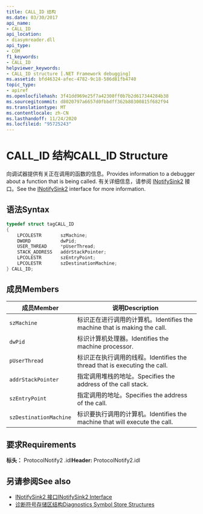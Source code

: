 ```yaml
---
title: CALL_ID 结构
ms.date: 03/30/2017
api_name:
- CALL_ID
api_location:
- diasymreader.dll
api_type:
- COM
f1_keywords:
- CALL_ID
helpviewer_keywords:
- CALL_ID structure [.NET Framework debugging]
ms.assetid: bfd46324-afec-4782-9c18-586d81fb4740
topic_type:
- apiref
ms.openlocfilehash: 3f41dd969e25f7a42308ff0b7b2d617344284b38
ms.sourcegitcommit: d8020797a6657d0fbbdff362b80300815f682f94
ms.translationtype: MT
ms.contentlocale: zh-CN
ms.lasthandoff: 11/24/2020
ms.locfileid: "95725243"
---
```

# <a name="call_id-structure"></a><span data-ttu-id="9bc39-102">CALL_ID 结构</span><span class="sxs-lookup"><span data-stu-id="9bc39-102">CALL_ID Structure</span></span>

<span data-ttu-id="9bc39-103">向调试器提供有关正在调用的函数的信息。</span><span class="sxs-lookup"><span data-stu-id="9bc39-103">Provides information to a debugger about a function that is being called.</span></span> <span data-ttu-id="9bc39-104">有关详细信息，请参阅 [INotifySink2](inotifysink2-interface.md) 接口。</span><span class="sxs-lookup"><span data-stu-id="9bc39-104">See the [INotifySink2](inotifysink2-interface.md) interface for more information.</span></span>  
  
## <a name="syntax"></a><span data-ttu-id="9bc39-105">语法</span><span class="sxs-lookup"><span data-stu-id="9bc39-105">Syntax</span></span>  
  
```cpp  
typedef struct tagCALL_ID  
{  
    LPCOLESTR       szMachine;  
    DWORD           dwPid;  
    USER_THREAD     *pUserThread;  
    STACK_ADDRESS   addrStackPointer;  
    LPCOLESTR       szEntryPoint;  
    LPCOLESTR       szDestinationMachine;  
} CALL_ID;  
```  
  
## <a name="members"></a><span data-ttu-id="9bc39-106">成员</span><span class="sxs-lookup"><span data-stu-id="9bc39-106">Members</span></span>  
  
|<span data-ttu-id="9bc39-107">成员</span><span class="sxs-lookup"><span data-stu-id="9bc39-107">Member</span></span>|<span data-ttu-id="9bc39-108">说明</span><span class="sxs-lookup"><span data-stu-id="9bc39-108">Description</span></span>|  
|------------|-----------------|  
|`szMachine`|<span data-ttu-id="9bc39-109">标识正在进行调用的计算机。</span><span class="sxs-lookup"><span data-stu-id="9bc39-109">Identifies the machine that is making the call.</span></span>|  
|`dwPid`|<span data-ttu-id="9bc39-110">标识计算机处理器。</span><span class="sxs-lookup"><span data-stu-id="9bc39-110">Identifies the machine processor.</span></span>|  
|`pUserThread`|<span data-ttu-id="9bc39-111">标识正在执行调用的线程。</span><span class="sxs-lookup"><span data-stu-id="9bc39-111">Identifies the thread that is executing the call.</span></span>|  
|`addrStackPointer`|<span data-ttu-id="9bc39-112">指定调用堆栈的地址。</span><span class="sxs-lookup"><span data-stu-id="9bc39-112">Specifies the address of the call stack.</span></span>|  
|`szEntryPoint`|<span data-ttu-id="9bc39-113">指定调用的地址。</span><span class="sxs-lookup"><span data-stu-id="9bc39-113">Specifies the address of the call.</span></span>|  
|`szDestinationMachine`|<span data-ttu-id="9bc39-114">标识要执行调用的计算机。</span><span class="sxs-lookup"><span data-stu-id="9bc39-114">Identifies the machine that will execute the call.</span></span>|  
  
## <a name="requirements"></a><span data-ttu-id="9bc39-115">要求</span><span class="sxs-lookup"><span data-stu-id="9bc39-115">Requirements</span></span>  

 <span data-ttu-id="9bc39-116">**标头：** ProtocolNotify2 .idl</span><span class="sxs-lookup"><span data-stu-id="9bc39-116">**Header:** ProtocolNotify2.idl</span></span>  
  
## <a name="see-also"></a><span data-ttu-id="9bc39-117">另请参阅</span><span class="sxs-lookup"><span data-stu-id="9bc39-117">See also</span></span>

- [<span data-ttu-id="9bc39-118">INotifySink2 接口</span><span class="sxs-lookup"><span data-stu-id="9bc39-118">INotifySink2 Interface</span></span>](inotifysink2-interface.md)
- [<span data-ttu-id="9bc39-119">诊断符号存储区结构</span><span class="sxs-lookup"><span data-stu-id="9bc39-119">Diagnostics Symbol Store Structures</span></span>](diagnostics-symbol-store-structures.md)
